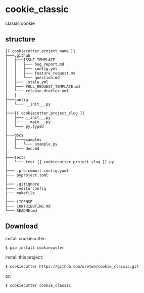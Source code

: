 # cookie_classic
classic cookie
## structure
```properties
{{ cookiecutter.project_name }}
├───.github
│   ├───ISSUE_TEMPLATE
│   │   ├─── bug_report.md
│   │   ├─── config.yml
│   │   ├─── feature_request.md
│   │   └─── question.md
│   ├─── .stale.yml
│   ├─── PULL_REQUEST_TEMPLATE.md
│   └─── release-drafter.yml
│   │
├───config
│   └─── __init__.py
│
├───{{ cookiecutter.project_slug }}
│   ├─── __init__.py
│   ├─── __main__.py
│   └─── py.typed
│
├───docs
│   ├───examples
│   │   └─── example.py
│   └─── doc.md
│
├───tests
│   └─── test_{{ cookiecutter.project_slug }}.py
│
├─── .pre-commit-config.yaml
├─── pyproject.toml
│
├─── .gitignore
├─── .editorconfig
├─── makefile
│
├─── LICENSE
├─── CONTRIBUTING.md
└─── README.md 
```

## Download
install cookiecutter:
```sh
$ pip install cookiecutter
```
install this project:
```sh
$ cookiecutter https://github.com/wretwe/cookie_classic.git
```

or:

```sh
$ cookiecutter cookie_classic
```

